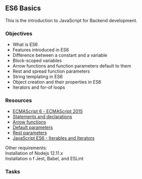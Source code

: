 ## ES6 Basics    
This is the introduction to JavaScript for Backend development. 

### Objectives   
* What is ES6
* Features introduced in ES6
* Difference between a constant and a variable
* Block-scoped variables
* Arrow functions and function parameters default to them
* Rest and spread function parameters
* String templating in ES6
* Object creation and their properties in ES6
* Iterators and for-of loops

### Resources    
* [ECMAScript 6 - ECMAScript 2015](https://www.w3schools.com/js/js_es6.asp)
* [Statements and declarations](https://developer.mozilla.org/en-US/docs/Web/JavaScript/Reference/Statements)   
* [Arrow functions](https://developer.mozilla.org/en-US/docs/Web/JavaScript/Reference/Functions/Arrow_functions)
* [Default parameters](https://developer.mozilla.org/en-US/docs/Web/JavaScript/Reference/Functions/Default_parameters)
* [Rest parameters](https://developer.mozilla.org/en-US/docs/Web/JavaScript/Reference/Functions/rest_parameters)   
* [JavaScript ES6 - Iterables and Iterators](https://towardsdatascience.com/javascript-es6-iterables-and-iterators-de18b54f4d4)     

Other requirements:    
Installation of Nodejs 12.11.x    
Installation o f Jest, Babel, and  ESLint    

### Tasks   

